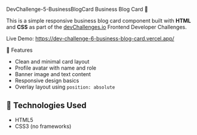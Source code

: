 DevChallenge-5-BusinessBlogCard
Business Blog Card 💼

This is a simple responsive business blog card component built with **HTML** and **CSS** as part of the [devChallenges.io](https://devchallenges.io) Frontend Developer Challenges.

Live Demo: https://dev-challenge-6-business-blog-card.vercel.app/

📌 Features

- Clean and minimal card layout
- Profile avatar with name and role
- Banner image and text content
- Responsive design basics
- Overlay layout using `position: absolute`

## 🚀 Technologies Used

- HTML5
- CSS3 (no frameworks)
